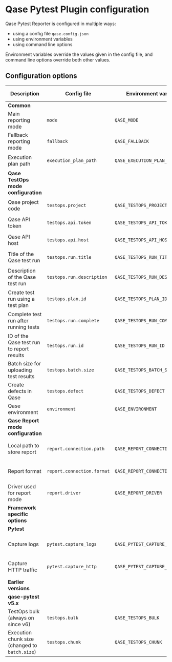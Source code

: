 # Qase Pytest Plugin configuration

Qase Pytest Reporter is configured in multiple ways:

- using a config file `qase.config.json`
- using environment variables
- using command line options

Environment variables override the values given in the config file, 
and command line options override both other values.

## Configuration options

| Description                                    | Config file                | Environment variable            | CLI option                        | Default value                           | Required | Possible values            |
|------------------------------------------------|----------------------------|---------------------------------|-----------------------------------|-----------------------------------------|----------|----------------------------|
| **Common**                                     |
| Main reporting mode                            | `mode`                     | `QASE_MODE`                     | `--qase-mode`                     | `testops`                               | No       | `testops`, `report`, `off` |
| Fallback reporting mode                        | `fallback`                 | `QASE_FALLBACK`                 | `--qase-fallback`                 | `report`                                | No       | `testops`, `report`, `off` |
| Execution plan path                            | `execution_plan_path`      | `QASE_EXECUTION_PLAN_PATH`      | `--qase-execution-plan-path`      | `./build/qase-execution-plan.json`      | No       | Any string                 |
| **Qase TestOps mode configuration**            |
| Qase project code                              | `testops.project`          | `QASE_TESTOPS_PROJECT`          | `--qase-testops-project`          |                                         | Yes      | Any string                 |
| Qase API token                                 | `testops.api.token`        | `QASE_TESTOPS_API_TOKEN`        | `--qase-testops-api-token`        |                                         | Yes      | Any string                 |
| Qase API host                                  | `testops.api.host`         | `QASE_TESTOPS_API_HOST`         | `--qase-testops-api-host`         | `qase.io`                               | No       | Any string                 |
| Title of the Qase test run                     | `testops.run.title`        | `QASE_TESTOPS_RUN_TITLE`        | `--qase-testops-run-title`        | `Automated Run {current date and time}` | No       | Any string                 |
| Description of the Qase test run               | `testops.run.description`  | `QASE_TESTOPS_RUN_DESCRIPTION`  | `--qase-testops-run-description`  | None, leave empty                       | No       | Any string                 |
| Create test run using a test plan              | `testops.plan.id`          | `QASE_TESTOPS_PLAN_ID`          | `--qase-testops-plan-id`          | None, don't use plans for the test run  | No       | Any integer                |
| Complete test run after running tests          | `testops.run.complete`     | `QASE_TESTOPS_RUN_COMPLETE`     | `--qase-testops-run-complete`     | `True`                                  | No       | `true`, `false`            |
| ID of the Qase test run to report results      | `testops.run.id`           | `QASE_TESTOPS_RUN_ID`           | `--qase-testops-run-id`           | None, create a new test run             | No       | Any integer                |
| Batch size for uploading test results          | `testops.batch.size`       | `QASE_TESTOPS_BATCH_SIZE`       | `--qase-testops-batch-size`       | 200                                     | No       | 1 to 2000                  |
| Create defects in Qase                         | `testops.defect`           | `QASE_TESTOPS_DEFECT`           | `--qase-testops-defect`           | `False`, don't create defects           | No       | `True`, `False`            |
| Qase environment                               | `environment`              | `QASE_ENVIRONMENT`              | `--qase-environment`              | `local`                                 | No       | Any string                 |
| **Qase Report mode configuration**             |
| Local path to store report                     | `report.connection.path`   | `QASE_REPORT_CONNECTION_PATH`   | `--qase-report-connection-path`   | `./build/qase-report`                   | No       | Any string                 |
| Report format                                  | `report.connection.format` | `QASE_REPORT_CONNECTION_FORMAT` | `--qase-report-connection-format` | `json`                                  | No       | `json`, `jsonp`            |
| Driver used for report mode                    | `report.driver`            | `QASE_REPORT_DRIVER`            | `--qase-report-driver`            | `local`                                 | No       | `local`                    |
| **Framework specific options**                 |
| **Pytest**                                     |
| Capture logs                                   | `pytest.capture_logs`      | `QASE_PYTEST_CAPTURE_LOGS`      | `--qase-pytest-capture-logs`      | `False`                                 | No       | `true`, `false`            |
| Capture HTTP traffic                           | `pytest.capture_http`      | `QASE_PYTEST_CAPTURE_HTTP`      | `--qase-pytest-capture-http`      | `False`                                 | No       | `true`, `false`            |
| **Earlier versions**                           |
| **qase-pytest v5.x**                           |
| TestOps bulk (always on since v6)              | `testops.bulk`             | `QASE_TESTOPS_BULK`             | `--qase-testops-bulk`             | `True`                                  | No       | `true`, `false`            |
| Execution chunk size (changed to `batch.size`) | `testops.chunk`            | `QASE_TESTOPS_CHUNK`            | `--qase-testops-chunk`            | 200                                     | No       | 1 to 2000                  |
